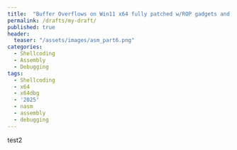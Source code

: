 ```yaml
---
title:  "Buffer Overflows on Win11 x64 fully patched w/ROP gadgets and ASLR Bypass"
permalink: /drafts/my-draft/
published: true
header:
  teaser: "/assets/images/asm_part6.png"
categories:
  - Shellcoding
  - Assembly
  - Debugging
tags:
  - Shellcoding
  - x64
  - x64dbg
  - '2025'
  - nasm
  - assembly
  - debugging
---
```


test2
